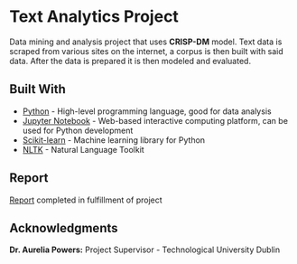 # Text Analytics Project
Data mining and analysis project that uses **CRISP-DM** model. Text data is scraped from various sites on the internet, a corpus is then built with said data. After the data is prepared it is then modeled and evaluated.

## Built With
* [Python](https://www.python.org/) - High-level programming language, good for data analysis
* [Jupyter Notebook](https://jupyter.org/) - Web-based interactive computing platform, can be used for Python development
* [Scikit-learn](https://scikit-learn.org/stable/) - Machine learning library for Python
* [NLTK](https://scikit-learn.org/stable/) - Natural Language Toolkit


## Report
[Report](https://github.com/OlayiwolaAnimashaun/TextAnalyticsProj/blob/master/TextAnalysisAssignment.pdf) completed in fulfillment of project

## Acknowledgments
**Dr. Aurelia Powers:** Project Supervisor - Technological University Dublin



